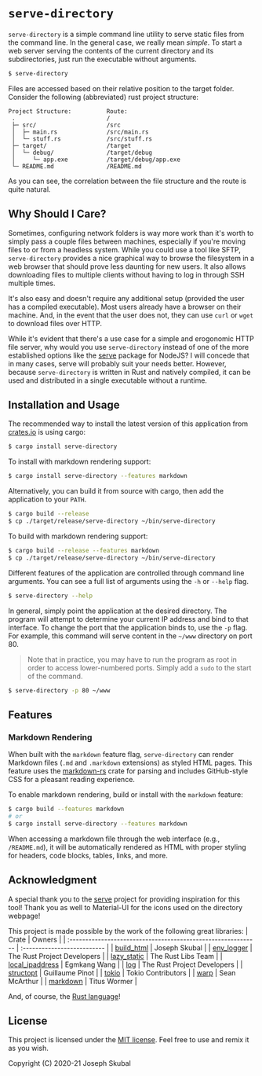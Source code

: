
`serve-directory`
===============

`serve-directory` is a simple command line utility to serve static files from the command line. In
the general case, we really mean *simple*. To start a web server serving the contents of the current
directory and its subdirectories, just run the executable without arguments.

```bash
$ serve-directory
```

Files are accessed based on their relative position to the target folder. Consider the following 
(abbreviated) rust project structure:
```text
Project Structure:          Route:
 .                          /
 ├─ src/                    /src
 │  ├─ main.rs              /src/main.rs
 │  └─ stuff.rs             /src/stuff.rs
 ├─ target/                 /target
 │  └─ debug/               /target/debug
 │     └─ app.exe           /target/debug/app.exe
 └─ README.md               /README.md
```

As you can see, the correlation between the file structure and the route is quite natural.

## Why Should I Care?
Sometimes, configuring network folders is way more work than it's worth to simply pass a couple 
files between machines, especially if you're moving files to or from a headless system. While you
could use a tool like SFTP, `serve-directory` provides a nice graphical way to browse the filesystem
in a web browser that should prove less daunting for new users. It also allows downloading files to 
multiple clients without having to log in through SSH multiple times.

It's also easy and doesn't require any additional setup (provided the user has a compiled 
executable). Most users already have a browser on their machine. And, in the event that the user 
does not, they can use `curl` or `wget` to download files over HTTP.

While it's evident that there's a use case for a simple and erogonomic HTTP file server, why 
would you use `serve-directory` instead of one of the more established options like the 
[serve](https://www.npmjs.com/package/serve) package for NodeJS? I will concede that in many cases, 
serve will probably suit your needs better. However, because `serve-directory` is written in Rust
and natively compiled, it can be used and distributed in a single executable without a runtime. 

## Installation and Usage
The recommended way to install the latest version of this application from 
[crates.io](https://crates.io/crates/serve-directory) is using cargo:
```bash
$ cargo install serve-directory
```

To install with markdown rendering support:
```bash
$ cargo install serve-directory --features markdown
```

Alternatively, you can build it from source with cargo, then add the application to your `PATH`.
```bash
$ cargo build --release
$ cp ./target/release/serve-directory ~/bin/serve-directory
```

To build with markdown rendering support:
```bash
$ cargo build --release --features markdown
$ cp ./target/release/serve-directory ~/bin/serve-directory
```

Different features of the application are controlled through command line arguments. You can see
a full list of arguments using the `-h` or `--help` flag.
```bash
$ serve-directory --help
```

In general, simply point the application at the desired directory. The program will attempt to 
determine your current IP address and bind to that interface. To change the port that the 
application binds to, use the `-p` flag. For example, this command will serve content in the 
`~/www` directory on port 80.

> Note that in practice, you may have to run the program as root in order to access lower-numbered
> ports. Simply add a `sudo` to the start of the command.

```bash
$ serve-directory -p 80 ~/www
```

## Features

### Markdown Rendering
When built with the `markdown` feature flag, `serve-directory` can render Markdown files (`.md` and 
`.markdown` extensions) as styled HTML pages. This feature uses the 
[markdown-rs](https://github.com/wooorm/markdown-rs) crate for parsing and includes GitHub-style CSS 
for a pleasant reading experience.

To enable markdown rendering, build or install with the `markdown` feature:
```bash
$ cargo build --features markdown
# or
$ cargo install serve-directory --features markdown
```

When accessing a markdown file through the web interface (e.g., `/README.md`), it will be 
automatically rendered as HTML with proper styling for headers, code blocks, tables, links, and more.

## Acknowledgment
A special thank you to the [serve](https://www.npmjs.com/package/serve) project for providing
inspiration for this tool! Thank you as well to Material-UI for the icons used on the directory 
webpage!

This project is made possible by the work of the following great libraries:
| Crate                                                         | Owners                      |
| :------------------------------------------------------------ | :-------------------------- |
| [build_html](https://crates.io/crates/build_html)             | Joseph Skubal               |
| [env_logger](https://crates.io/crates/env_logger)             | The Rust Project Developers |
| [lazy_static](https://crates.io/crates/lazy_static)           | The Rust Libs Team          |
| [local_ipaddress](https://crates.io/crates/local_ipaddress)   | Egmkang Wang                |
| [log](https://crates.io/crates/log)                           | The Rust Project Developers |
| [structopt](https://crates.io/crates/structopt)               | Guillaume Pinot             |
| [tokio](https://crates.io/crates/tokio)                       | Tokio Contributors          |
| [warp](https://crates.io/crates/warp)                         | Sean McArthur               |
| [markdown](https://crates.io/crates/markdown)                 | Titus Wormer                |

And, of course, the [Rust language](https://rust-lang.org)!

## License
This project is licensed under the [MIT license](https://mit-license.org). Feel free to use and 
remix it as you wish.

Copyright (C) 2020-21 Joseph Skubal